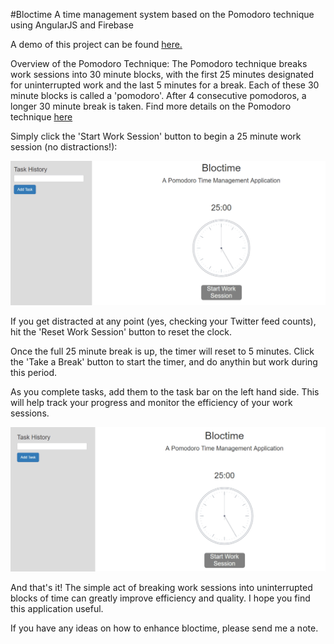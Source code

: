 #Bloctime
A time management system based on the Pomodoro technique using AngularJS and Firebase

A demo of this project can be found [here.](https://frozen-ravine-52936.herokuapp.com/)

Overview of the Pomodoro Technique:
The Pomodoro technique breaks work sessions into 30 minute blocks, with the first 25 minutes designated for uninterrupted work and the last 5 minutes for a break. Each of these 30 minute blocks is called a 'pomodoro'. After 4 consecutive pomodoros, a longer 30 minute break is taken. Find more details on the Pomodoro technique [here](http://caps.ucsd.edu/Downloads/tx_forms/koch/pomodoro_handouts/ThePomodoroTechnique_v1-3.pdf) 

Simply click the 'Start Work Session' button to begin a 25 minute work session (no distractions!):

![start timer](/app/assets/images/bloctime-start-timer.gif)

If you get distracted at any point (yes, checking your Twitter feed counts), hit the 'Reset Work Session' button to reset the clock.

Once the full 25 minute break is up, the timer will reset to 5 minutes. Click the 'Take a Break' button to start the timer, and do anythin but work during this period.

As you complete tasks, add them to the task bar on the left hand side. This will help track your progress and monitor the efficiency of your work sessions.

![add task](/app/assets/images/bloctime-add-task.gif)

And that's it! The simple act of breaking work sessions into uninterrupted blocks of time can greatly improve efficiency and quality. I hope you find this application useful.

If you have any ideas on how to enhance bloctime, please send me a note.